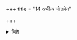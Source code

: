 +++
title = "14 अधीत्य चोत्तमेन"

+++

<details><summary>थिते</summary>

अधीत्य चोत्तमेन १४
</details>
